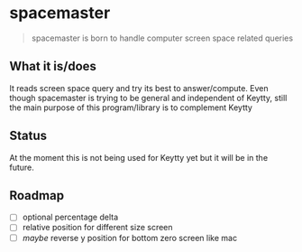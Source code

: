 # spacemaster
> spacemaster is born to handle computer screen space related queries

## What it is/does
It reads screen space query and try its best to answer/compute.
Even though spacemaster is trying to be general and independent of Keytty, still the main purpose of this program/library is to complement Keytty

## Status
At the moment this is not being used for Keytty yet but it will be in the future.

## Roadmap

- [ ] optional percentage delta
- [ ] relative position for different size screen
- [ ] _maybe_ reverse y position for bottom zero screen like mac
